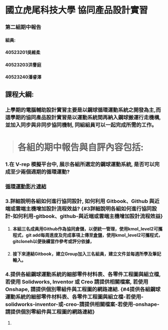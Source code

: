 # 國立虎尾科技大學 協同產品設計實習

### 第二組期中報告

#### 組員:

#### 40523201吳維柔

#### 40523203洪譽庭

#### 40523240潘睿澤

## 課程大綱:

### 上學期的電腦輔助設計實習主要是以鋼球循環運動系統之開發為主,而這學期的協同產品設計實習是以運動系統間再納入鋼球搬運行走機構,並加入同步與非同步協同機制, 同組組員可以一起完成所需的工作。



> # 各組的期中報告與自評內容包括:

### 1.在 V-rep 模擬平台中, 展示各組所選定的鋼球運動系統, 是否可以完成至少兩個週期的循環運動?

### [循環運動影片連結](https://www.youtube.com/watch?v=1y2A5qH_o94)

### 3.詳細說明各組如何進行協同設計, 如何利用 Gitbook、Github 與近端或雲端主機增加設計流程效益? {#3詳細說明各組如何進行協同設計-如何利用-gitbook、github-與近端或雲端主機增加設計流程效益}

1. #### 本組三名成員用Github作為協同倉儲，以便統一管理，使用kmol\_level2可攜程式，git add每周進度及完成事項上傳至[倉儲](https://github.com/s40523201/cd2018)，使用kmol\_level2可攜程式，gitcloneh以便後續當作參考或評分依據，
2. #### 接下來連結Gitbook，建立Group加入三名組員，建立文件並每週所學及筆記輸入。

### 4.提供各組鋼球運動系統的細部零件材料表、各零件工程圖與組立檔, 若使用 Solidworks, Inventor 或 Creo 請提供相關檔案, 若使用 Onshape, 請提供個別零組件與工程圖的網路連結. {#4提供各組鋼球運動系統的細部零件材料表、各零件工程圖與組立檔-若使用-solidworks-inventor-或-creo-請提供相關檔案-若使用-onshape-請提供個別零組件與工程圖的網路連結}

1. 


